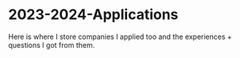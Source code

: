 # 2023-2024-Applications
Here is where I store companies I applied too and the experiences + questions I got from them.
